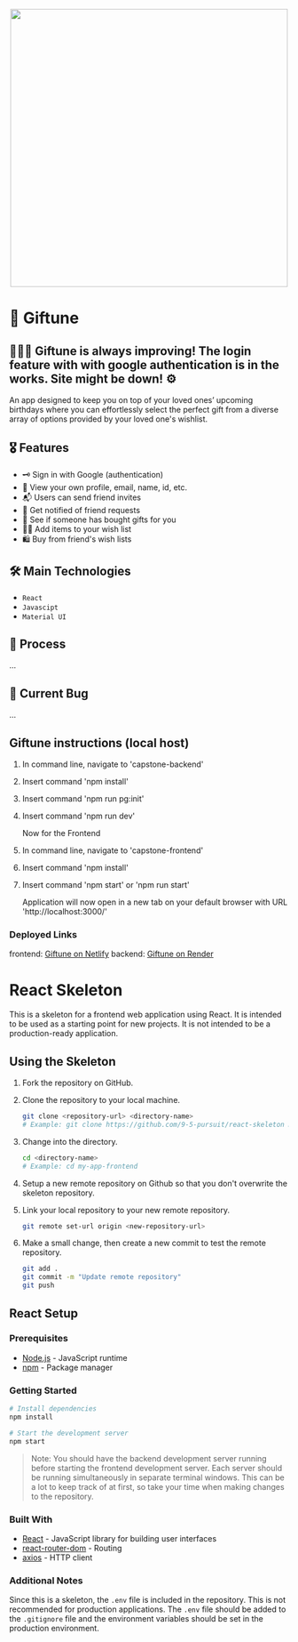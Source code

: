 <p align="center">
<img src="https://github.com/chanGomez/Giftune-Frontend/assets/122551595/7335b2c6-7d67-4587-b2cf-8fa1f00544c7" width="500" />
</p>

# 💝 Giftune

## 👷🏻‍♀️ Giftune is always improving! The login feature with with google authentication is in the works. Site might be down! ⚙️

An app designed to keep you on top of your loved ones’ upcoming birthdays where you can effortlessly select the perfect gift from a diverse array of options provided by your loved one's wishlist.

## 🎖️ Features

- 🗝 Sign in with Google (authentication)
- 👤 View your own profile, email, name, id, etc.
- 📬 Users can send friend invites 
- 🔔 Get notified of friend requests
- 👀 See if someone has bought gifts for you
- ✍🏻 Add items to your wish list
- 🛍️ Buy from friend's wish lists
 

## 🛠️ Main Technologies
- `React`
- `Javascipt`
- `Material UI`

## 📝 Process

...

## 🐛 Current Bug

...


## Giftune instructions (local host)

1. In command line, navigate to 'capstone-backend'
2. Insert command 'npm install'
3. Insert command 'npm run pg:init'
4. Insert command 'npm run dev'

   Now for the Frontend

5. In command line, navigate to 'capstone-frontend'
6. Insert command 'npm install'
7. Insert command 'npm start' or 'npm run start'

   Application will now open in a new tab on your default browser with URL 'http://localhost:3000/'

### Deployed Links

frontend: [Giftune on Netlify](https://giftune-chantal.netlify.app/)
backend: [Giftune on Render](https://giftune-back-end.onrender.com)

# React Skeleton

This is a skeleton for a frontend web application using React. It is intended to be used as a starting point for new projects. It is not intended to be a production-ready application.

## Using the Skeleton

1. Fork the repository on GitHub.

1. Clone the repository to your local machine.

   ```bash
   git clone <repository-url> <directory-name>
   # Example: git clone https://github.com/9-5-pursuit/react-skeleton my-app-frontend
   ```

1. Change into the directory.

   ```bash
   cd <directory-name>
   # Example: cd my-app-frontend
   ```

1. Setup a new remote repository on Github so that you don't overwrite the skeleton repository.

1. Link your local repository to your new remote repository.

   ```bash
   git remote set-url origin <new-repository-url>
   ```

1. Make a small change, then create a new commit to test the remote repository.

   ```bash
   git add .
   git commit -m "Update remote repository"
   git push
   ```

## React Setup

### Prerequisites

- [Node.js](https://nodejs.org/en/) - JavaScript runtime
- [npm](https://www.npmjs.com/) - Package manager

### Getting Started

```bash
# Install dependencies
npm install

# Start the development server
npm start
```

> Note: You should have the backend development server running before starting the frontend development server. Each server should be running simultaneously in separate terminal windows. This can be a lot to keep track of at first, so take your time when making changes to the repository.

### Built With

- [React](https://reactjs.org/) - JavaScript library for building user interfaces
- [react-router-dom](https://reactrouter.com/web/guides/quick-start) - Routing
- [axios](https://www.npmjs.com/package/axios) - HTTP client

### Additional Notes

Since this is a skeleton, the `.env` file is included in the repository. This is not recommended for production applications. The `.env` file should be added to the `.gitignore` file and the environment variables should be set in the production environment.
